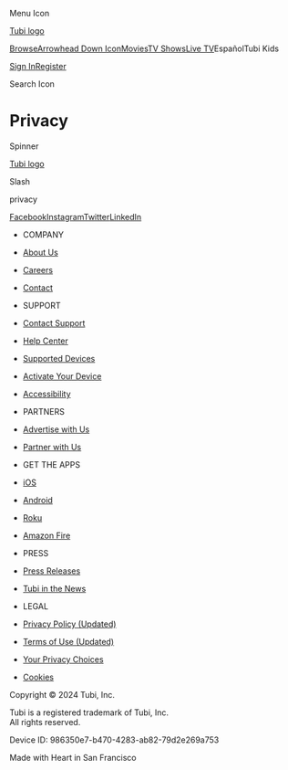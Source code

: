 Menu Icon

[Tubi logo](https://tubitv.com/home)

[BrowseArrowhead Down Icon](https://tubitv.com/categories)[Movies](https://tubitv.com/movies)[TV Shows](https://tubitv.com/tv-shows)[Live TV](https://tubitv.com/live)EspañolTubi Kids

[Sign In](https://tubitv.com/login?redirect=/static/privacy)[Register](https://tubitv.com/signup?redirect=/static/privacy)

Search Icon

Privacy
=======

Spinner

[Tubi logo](https://tubitv.com/home)

Slash

privacy

[Facebook](https://www.facebook.com/tubitv/)[Instagram](https://www.instagram.com/tubi)[Twitter](https://x.com/Tubi)[LinkedIn](https://www.linkedin.com/company/tubi-tv/)

* COMPANY
* [About Us](https://corporate.tubitv.com/)
* [Careers](https://corporate.tubitv.com/company/careers/)
* [Contact](https://corporate.tubitv.com/company/contact-us/)

* SUPPORT
* [Contact Support](https://tubitv.com/static/support)
* [Help Center](https://tubitv.com/help-center)
* [Supported Devices](https://tubitv.com/static/devices)
* [Activate Your Device](https://tubitv.com/activate)
* [Accessibility](https://tubitv.com/help-center/Accessibility/articles/15056366740763)

* PARTNERS
* [Advertise with Us](https://www.foxadsolutions.com/vertical/tubi/)
* [Partner with Us](mailto:partnerships@tubi.tv)

* GET THE APPS
* [iOS](https://itunes.apple.com/app/tubi-tv-watch-free-movies/id886445756?mt=8)
* [Android](https://play.google.com/store/apps/details?id=com.tubitv)
* [Roku](https://channelstore.roku.com/details/41468/tubi-tv)
* [Amazon Fire](https://www.amazon.com/Tubi-Inc-Free-Movies-TV/dp/B075NTHVJW)

* PRESS
* [Press Releases](https://corporate.tubitv.com/press-releases/)
* [Tubi in the News](https://corporate.tubitv.com/press-releases/tubi-in-the-news/)

* LEGAL
* [Privacy Policy (Updated)](https://tubitv.com/static/privacy)
* [Terms of Use (Updated)](https://tubitv.com/static/terms)
* [Your Privacy Choices](https://tubitv.com/privacy/your-privacy-choices)
* [Cookies](https://tubitv.com/static/cookies)

[](https://itunes.apple.com/app/tubi-tv-watch-free-movies/id886445756?mt=8)[](https://play.google.com/store/apps/details?id=com.tubitv)[](https://www.microsoft.com/store/apps/9N1SV6841F0B?cid=web-footer-badge)

Copyright © 2024 Tubi, Inc.

Tubi is a registered trademark of Tubi, Inc.  
All rights reserved.

Device ID: 986350e7-b470-4283-ab82-79d2e269a753

Made with Heart in San Francisco
